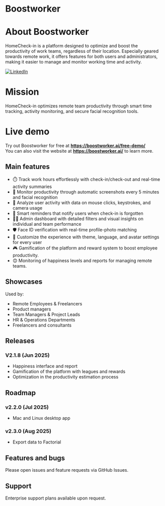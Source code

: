 # Boostworker

# About Boostworker
HomeCheck-in is a platform designed to optimize and boost the productivity of work teams, regardless of their location. Especially geared towards remote work, it offers features for both users and administrators, making it easier to manage and monitor working time and activity.

[![LinkedIn](https://img.shields.io/badge/linkedin-%230077B5.svg?style=for-the-badge&logo=linkedin&logoColor=white)](https://www.linkedin.com/company/boostworker/)  

# Mission
HomeCheck-in optimizes remote team productivity through smart time tracking, activity monitoring, and secure facial recognition tools.

# Live demo

Try out Boostworker for free at **https://boostworker.ai/free-demo/**  
You can also visit the website at **https://boostworker.ai/** to learn more.

## Main features

- ⏱️ Track work hours effortlessly with check-in/check-out and real-time activity summaries
- 📸 Monitor productivity through automatic screenshots every 5 minutes and facial recognition
- 🧠 Analyze user activity with data on mouse clicks, keystrokes, and camera usage
- 🔔 Smart reminders that notify users when check-in is forgotten
- 🧑‍💼 Admin dashboard with detailed filters and visual insights on individual and team performance
- 🛡️ Face ID verification with real-time profile-photo matching
- 🎨 Customize the experience with theme, language, and avatar settings for every user
- 🎮 Gamification of the platform and reward system to boost employee productivity.
- 😊 Monitoring of happiness levels and reports for managing remote teams.

## Showcases

Used by:

- Remote Employees & Freelancers
- Product managers
- Team Managers & Project Leads
- HR & Operations Departments
- Freelancers and consultants

## Releases

### V2.1.8 (Jun 2025)
- Happiness interface and report
- Gamification of the platform with leagues and rewards
- Optimization in the productivity estimation process

## Roadmap

### v2.2.0 (Jul 2025)
- Mac and Linux desktop app

### v2.3.0 (Aug 2025)
- Export data to Factorial


## Features and bugs
Please open issues and feature requests via GitHub Issues.

## Support
Enterprise support plans available upon request.
